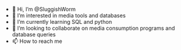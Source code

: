 - 👋 Hi, I’m @SluggishWorm
- 👀 I’m interested in media tools and databases
- 🌱 I’m currently learning SQL and python
- 💞️ I’m looking to collaborate on media consumption programs and database queries
- 📫 How to reach me 

<!---
SluggishWorm/SluggishWorm is a ✨ special ✨ repository because its `README.md` (this file) appears on your GitHub profile.
You can click the Preview link to take a look at your changes.
--->
